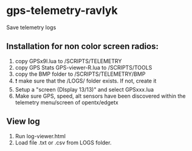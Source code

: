 # gps-telemetry-ravlyk
Save telemetry logs

## Installation for non color screen radios:
1. copy GPSx9l.lua to /SCRIPTS/TELEMETRY
2. copy GPS Stats GPS-viewer-R.lua to /SCRIPTS/TOOLS
3. copy the BMP folder to /SCRIPTS/TELEMETRY/BMP
4. :exclamation: make sure that the /LOGS/ folder exists. If not, create it
5. Setup a "screen (DIsplay 13/13)" and select GPSxxx.lua
6. Make sure GPS, speed, alt sensors have been discovered within the telemetry menu/screen of opentx/edgetx

## View log
1. Run log-viewer.html
2. Load file .txt or .csv from LOGS folder. 

